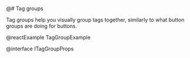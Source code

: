 @# Tag groups

Tag groups help you visually group tags together, similarly to what button groups
are doing for buttons.

@reactExample TagGroupExample

@interface ITagGroupProps
